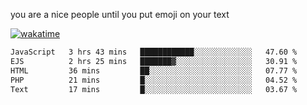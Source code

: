 you are a nice people until you put emoji on your text

[![wakatime](https://wakatime.com/badge/user/87646243-158a-4241-a3cb-668e1fa2dbb8.svg)](https://wakatime.com/@87646243-158a-4241-a3cb-668e1fa2dbb8)
<!--START_SECTION:waka-->

```txt
JavaScript   3 hrs 43 mins   ████████████░░░░░░░░░░░░░   47.60 %
EJS          2 hrs 25 mins   ███████▓░░░░░░░░░░░░░░░░░   30.91 %
HTML         36 mins         ██░░░░░░░░░░░░░░░░░░░░░░░   07.77 %
PHP          21 mins         █░░░░░░░░░░░░░░░░░░░░░░░░   04.52 %
Text         17 mins         █░░░░░░░░░░░░░░░░░░░░░░░░   03.67 %
```

<!--END_SECTION:waka-->
